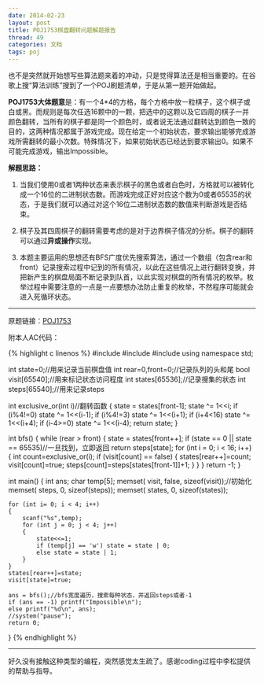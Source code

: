 ```yaml
---
date: 2014-02-23
layout: post
title: POJ1753棋盘翻转问题解题报告
thread: 49
categories: 文档
tags: poj
---
```


也不是突然就开始想写些算法题来着的冲动，只是觉得算法还是相当重要的。在谷歌上搜“算法训练”搜到了一个POJ刷题清单，于是从第一题开始做起。

**POJ1753大体题意**是：有一个4*4的方格，每个方格中放一粒棋子，这个棋子或白或黑。而规则是每次任选16颗中的一颗，把选中的这颗以及它四周的棋子一并颜色翻转，当所有的棋子都是同一个颜色时，或者说无法通过翻转达到颜色一致的目的，这两种情况都属于游戏完成。现在给定一个初始状态，要求输出能够完成游戏所需翻转的最小次数。特殊情况下，如果初始状态已经达到要求输出0。如果不可能完成游戏，输出Impossible。

**解题思路：**

1. 当我们使用0或者1两种状态来表示棋子的黑色或者白色时，方格就可以被转化成一个16位的二进制状态数。而游戏完成正好对应这个数为0或者65535的状态，于是我们就可以通过对这个16位二进制状态数的数值来判断游戏是否结束。

2. 棋子及其四周棋子的翻转需要考虑的是对于边界棋子情况的分析。棋子的翻转可以通过**异或操作**实现。

3. 本题主要运用的思想还有BFS广度优先搜索算法，通过一个数组（包含rear和front）记录搜索过程中记到的所有情况，以此在这些情况上进行翻转变换，并把新产生的棋盘局面不断记录到队首，以此实现对棋盘的所有情况的枚举。枚举过程中需要注意的一点是一点要想办法防止重复的枚举，不然程序可能就会进入死循环状态。

----

原题链接：[POJ1753](http://poj.org/problem?id=1753)

附本人AC代码：

{% highlight c linenos %}
#include<iostream>
#include<cstring>
#include<cstdlib>
using namespace std;

int state=0;//用来记录当前棋盘值
int rear=0,front=0;//记录队列的头和尾
bool visit[65540];//用来标记状态访问程度
int states[65536];//记录搜集的状态
int steps[65540];//用来记录steps

int exclusive_or(int i)//翻转函数
{
	state = states[front-1];
	state ^= 1<<i;
	if (i%4!=0) state ^= 1<<(i-1);
	if (i%4!=3) state ^= 1<<(i+1);
	if (i+4<16) state ^= 1<<(i+4);
	if (i-4>=0) state ^= 1<<(i-4);
	return state;
}

int bfs()
{
	while (rear > front)
	{
		state = states[front++];
		if (state == 0 || state == 65535)//一旦找到，立即返回
			return steps[state];
		for (int i = 0; i < 16; i++)
		{
			int count=exclusive_or(i);
			if (visit[count] == false)
			{
				states[rear++]=count;
				visit[count]=true;
				steps[count]=steps[states[front-1]]+1;
			}
		}
	}
	return -1;
}

int main()
{
	int ans;
	char temp[5];
	memset( visit, false, sizeof(visit));//初始化
	memset( steps, 0, sizeof(steps));
	memset( states, 0, sizeof(states));

	for (int i= 0; i < 4; i++)
	{
		scanf("%s",temp);
		for (int j = 0; j < 4; j++)
		{
			state<<=1;
			if (temp[j] == 'w') state = state | 0;
			else state = state | 1;
		}
	}
	states[rear++]=state;
	visit[state]=true;

	ans = bfs();//bfs宽度遍历，搜索每种状态，并返回steps或者-1
	if (ans == -1) printf("Impossible\n");
	else printf("%d\n", ans);
	//system("pause");
	return 0;
}
{% endhighlight %}

----

好久没有接触这种类型的编程，突然感觉太生疏了。感谢coding过程中李松提供的帮助与指导。

